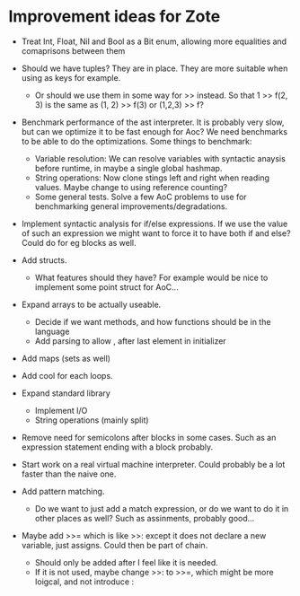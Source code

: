 # Improvement ideas for Zote

* Treat Int, Float, Nil and Bool as a Bit enum, allowing more equalities and comaprisons between them

* Should we have tuples? They are in place. They are more suitable when using as keys for example. 
  * Or should we use them in some way for >> instead. So that 1 >> f(2, 3) is the same as (1, 2) >> f(3) or (1,2,3) >> f? 

* Benchmark performance of the ast interpreter. It is probably very slow, but can we optimize it to be fast enough for Aoc? We need benchmarks to be able to do the optimizations. Some things to benchmark:
  * Variable resolution: We can resolve variables with syntactic anaysis before runtime, in maybe a single global hashmap.
  * String operations: Now clone stings left and right when reading values. Maybe change to using reference counting?
  * Some general tests. Solve a few AoC problems to use for benchmarking general improvements/degradations.

* Implement syntactic analysis for if/else expressions. If we use the value of such an expression we might want to force it to have both if and else? Could do for eg blocks as well.

* Add structs.
  * What features should they have? For example would be nice to implement some point struct for AoC...

* Expand arrays to be actually useable.
  * Decide if we want methods, and how functions should be in the language
  * Add parsing to allow , after last element in initializer

* Add maps (sets as well)

* Add cool for each loops.

* Expand standard library
  * Implement I/O
  * String operations (mainly split)

* Remove need for semicolons after blocks in some cases. Such as an expression statement ending with a block probably.

* Start work on a real virtual machine interpreter. Could probably be a lot faster than the naive one.

* Add pattern matching.
  * Do we want to just add a match expression, or do we want to do it in other places as well? Such as assinments, probably good...

* Maybe add >>= which is like >>: except it does not declare a new variable, just assigns. Could then be part of chain.
  * Should only be added after I feel like it is needed.
  * If it is not used, maybe change >>: to >>=, which might be more loigcal, and not introduce :

